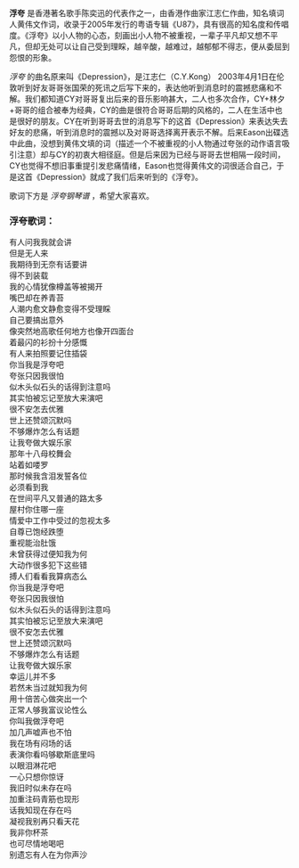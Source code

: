 

**浮夸**
是香港著名歌手陈奕迅的代表作之一，由香港作曲家江志仁作曲，知名填词人黄伟文作词，收录于2005年发行的粤语专辑《U87》，具有很高的知名度和传唱度。《浮夸》以小人物的心态，刻画出小人物不被重视，一辈子平凡却又想不平凡，但却无处可以让自己受到理睬，越辛酸，越难过，越郁郁不得志，便从委屈到怨恨的形象。

_浮夸_ 的曲名原来叫《Depression》，是江志仁（C.Y.Kong）
2003年4月1日在伦敦听到好友哥哥张国荣的死讯之后写下来的，表达他听到消息时的震撼悲痛和不解。我们都知道CY对哥哥复出后来的音乐影响甚大，二人也多次合作，CY+林夕+哥哥的组合被奉为经典，CY的曲是很符合哥哥后期的风格的，二人在生活中也是很好的朋友。CY在听到哥哥去世的消息写下的这首《Depression》来表达失去好友的悲痛，听到消息时的震撼以及对哥哥选择离开表示不解。后来Eason出碟选中此曲，没想到黄伟文填的词（描述一个不被重视的小人物通过夸张的动作语言吸引注意）却与CY的初衷大相径庭。但是后来因为已经与哥哥去世相隔一段时间，CY也觉得不想旧事重提引发悲痛情绪，Eason也觉得黄伟文的词很适合自己，于是这首《Depression》就成了我们后来听到的《浮夸》。

歌词下方是 _浮夸钢琴谱_ ，希望大家喜欢。

### 浮夸歌词：

有人问我我就会讲  
但是无人来  
我期待到无奈有话要讲  
得不到装载  
我的心情犹像樽盖等被揭开  
嘴巴却在养青苔  
人潮内愈文静愈变得不受理睬  
自己要搞出意外  
像突然地高歌任何地方也像开四面台  
着最闪的衫扮十分感慨  
有人来拍照要记住插袋  
你当我是浮夸吧  
夸张只因我很怕  
似木头似石头的话得到注意吗  
其实怕被忘记至放大来演吧  
很不安怎去优雅  
世上还赞颂沉默吗  
不够爆炸怎么有话题  
让我夸做大娱乐家  
那年十八母校舞会  
站着如喽罗  
那时候我含泪发誓各位  
必须看到我  
在世间平凡又普通的路太多  
屋村你住哪一座  
情爱中工作中受过的忽视太多  
自尊已饱经跌堕  
重视能治肚饿  
未曾获得过便知我为何  
大动作很多犯下这些错  
搏人们看看我算病态么  
你当我是浮夸吧  
夸张只因我很怕  
似木头似石头的话得到注意吗  
其实怕被忘记至放大来演吧  
很不安怎去优雅  
世上还赞颂沉默吗  
不够爆炸怎么有话题  
让我夸做大娱乐家  
幸运儿并不多  
若然未当过就知我为何  
用十倍苦心做突出一个  
正常人够我富议论性么  
你叫我做浮夸吧  
加几声嘘声也不怕  
我在场有闷场的话  
表演你看吗够歇斯底里吗  
以眼泪淋花吧  
一心只想你惊讶  
我旧时似未存在吗  
加重注码青筋也现形  
话我知现在存在吗  
凝视我别再只看天花  
我非你杯茶  
也可尽情地喝吧  
别遗忘有人在为你声沙

